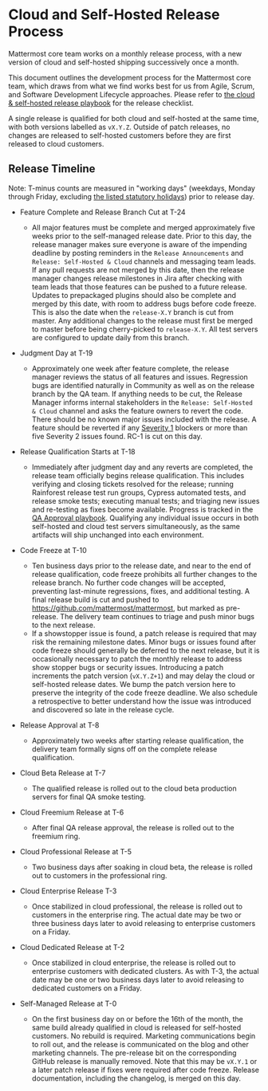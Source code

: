 # Cloud and Self-Hosted Release Process

Mattermost core team works on a monthly release process, with a new version of cloud and self-hosted shipping successively once a month.

This document outlines the development process for the Mattermost core team, which draws from what we find works best for us from Agile, Scrum, and Software Development Lifecycle approaches. Please refer to [the cloud & self-hosted release playbook](https://community.mattermost.com/playbooks/playbooks/7ya8gsijg3f1dkx84txzek6t1r/outline) for the release checklist.

A single release is qualified for both cloud and self-hosted at the same time, with both versions labelled as ``vX.Y.Z``. Outside of patch releases, no changes are released to self-hosted customers before they are first released to cloud customers.

## Release Timeline

Note: T-minus counts are measured in "working days" \(weekdays, Monday through Friday, excluding [the listed statutory holidays](https://handbook.mattermost.com/operations/workplace/people/working-at-mattermost/paid-time-off#holidays)\) prior to release day.

 - Feature Complete and Release Branch Cut at T-24
    - All major features must be complete and merged approximately five weeks prior to the self-managed release date. Prior to this day, the release manager makes sure everyone is aware of the impending deadline by posting reminders in the ``Release Announcements`` and ``Release: Self-Hosted & Cloud`` channels and messaging team leads. If any pull requests are not merged by this date, then the release manager changes release milestones in Jira after checking with team leads that those features can be pushed to a future release. Updates to prepackaged plugins should also be complete and merged by this date, with room to address bugs before code freeze. This is also the date when the ``release-X.Y`` branch is cut from master. Any additional changes to the release must first be merged to master before being cherry-picked to ``release-X.Y``. All test servers are configured to update daily from this branch.

 - Judgment Day at T-19
    - Approximately one week after feature complete, the release manager reviews the status of all features and issues. Regression bugs are identified naturally in Community as well as on the release branch by the QA team. If anything needs to be cut, the Release Manager informs internal stakeholders in the ``Release: Self-Hosted & Cloud`` channel and asks the feature owners to revert the code. There should be no known major issues included with the release. A feature should be reverted if any [Severity 1](https://handbook.mattermost.com/operations/research-and-development/product/development-process/new-bug-tickets/bug-severity-guidelines) blockers or more than five Severity 2 issues found. RC-1 is cut on this day.

 - Release Qualification Starts at T-18
    - Immediately after judgment day and any reverts are completed, the release team officially begins release qualification. This includes verifying and closing tickets resolved for the release; running Rainforest release test run groups, Cypress automated tests, and release smoke tests; executing manual tests; and triaging new issues and re-testing as fixes become available. Progress is tracked in the [QA Approval playbook](https://community.mattermost.com/playbooks/playbooks/rpsa3y78t3gsun9ba8185s5gto/outline). Qualifying any individual issue occurs in both self-hosted and cloud test servers simultaneously, as the same artifacts will ship unchanged into each environment.

 - Code Freeze at T-10
    - Ten business days prior to the release date, and near to the end of release qualification, code freeze prohibits all further changes to the release branch. No further code changes will be accepted, preventing last-minute regressions, fixes, and additional testing. A final release build is cut and pushed to https://github.com/mattermost/mattermost, but marked as pre-release. The delivery team continues to triage and push minor bugs to the next release.
    - If a showstopper issue is found, a patch release is required that may risk the remaining milestone dates. Minor bugs or issues found after code freeze should generally be deferred to the next release, but it is occasionally necessary to patch the monthly release to address show stopper bugs or security issues. Introducing a patch increments the patch version (``vX.Y.Z+1``) and may delay the cloud or self-hosted release dates. We bump the patch version here to preserve the integrity of the code freeze deadline. We also schedule a retrospective to better understand how the issue was introduced and discovered so late in the release cycle.

 - Release Approval at T-8
    - Approximately two weeks after starting release qualification, the delivery team formally signs off on the complete release qualification.

 - Cloud Beta Release at T-7
   - The qualified release is rolled out to the cloud beta production servers for final QA smoke testing.

 - Cloud Freemium Release at T-6
   - After final QA release approval, the release is rolled out to the freemium ring.

 - Cloud Professional Release at T-5
   - Two business days after soaking in cloud beta, the release is rolled out to customers in the professional ring.

 - Cloud Enterprise Release T-3
   - Once stabilized in cloud professional, the release is rolled out to customers in the enterprise ring. The actual date may be two or three business days later to avoid releasing to enterprise customers on a Friday.

 - Cloud Dedicated Release at T-2
    - Once stabilized in cloud enterprise, the release is rolled out to enterprise customers with dedicated clusters. As with T-3, the actual date may be one or two business days later to avoid releasing to dedicated customers on a Friday.

 - Self-Managed Release at T-0
    - On the first business day on or before the 16th of the month, the same build already qualified in cloud is released for self-hosted customers. No rebuild is required. Marketing communications begin to roll out, and the release is communicated on the blog and other marketing channels. The pre-release bit on the corresponding GitHub release is manually removed. Note that this may be ``vX.Y.1`` or a later patch release if fixes were required after code freeze. Release documentation, including the changelog, is merged on this day.
